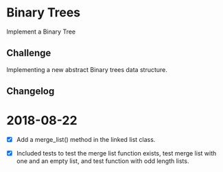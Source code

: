 
#  Binary Trees
Implement a Binary Tree ​

 ## Challenge
Implementing a new abstract Binary trees data structure.


 ## Changelog

 2018-08-22
 ======
- [x] Add a merge_list() method in the linked list class.
- [x] Included tests to test the merge list function exists,
 test merge list with one and an empty list, and test function with odd length lists.


